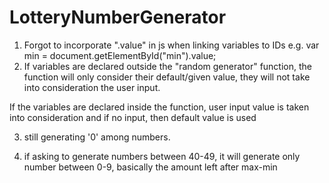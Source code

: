 # LotteryNumberGenerator

1. Forgot to incorporate ".value" in js when linking variables to IDs
e.g. var min = document.getElementById("min").value;
2. If variables are declared outside the "random generator" function, the function will only consider their default/given value, they will not take into consideration the user input.

If the variables are declared inside the function, user input value is taken into consideration and if no input, then default value is used

3. still generating '0' among numbers. 

4. if asking to generate numbers between 40-49, it will generate only number between 0-9, basically the amount left after max-min